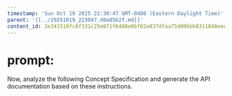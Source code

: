 ```yaml
---
timestamp: 'Sun Oct 19 2025 22:30:47 GMT-0400 (Eastern Daylight Time)'
parent: '[[../20251019_223047.d0a05b2f.md]]'
content_id: 2e341510fc8f331c25e071f6400e0bf02e837dfaa75d09bbb8311846eeea1ca1
---
```


# prompt:

Now, analyze the following Concept Specification and generate the API documentation based on these instructions.
